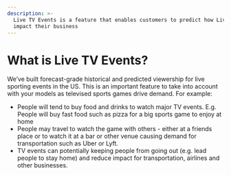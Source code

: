 ```yaml
---
description: >-
  Live TV Events is a feature that enables customers to predict how Live TV will
  impact their business
---
```


# What is Live TV Events?

We’ve built forecast-grade historical and predicted viewership for live sporting events in the US. This is an important feature to take into account with your models as televised sports games drive demand. For example:&#x20;

* People will tend to buy food and drinks to watch major TV events. E.g. People will buy fast food such as pizza for a big sports game to enjoy at home
* People may travel to watch the game with others - either at a friends place or to watch it at a bar or other venue causing demand for transportation such as Uber or Lyft.
* TV events can potentially keeping people from going out (e.g. lead people to stay home) and reduce impact for transportation, airlines and other businesses.
